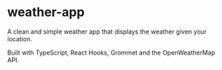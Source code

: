 # weather-app
A clean and simple weather app that displays the weather given your location.

Built with TypeScript, React Hooks, Grommet and the OpenWeatherMap API.
